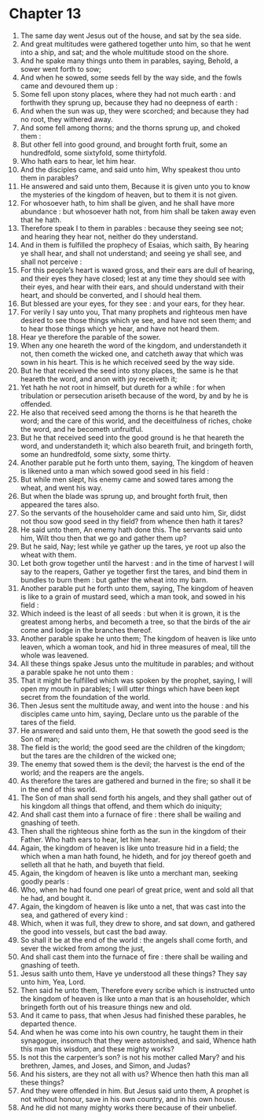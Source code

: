 # Chapter 13

1. The same day went Jesus out of the house, and sat by the sea side.
2. And great multitudes were gathered together unto him, so that he went into a ship, and sat; and the whole multitude stood on the shore.
3. And he spake many things unto them in parables, saying, Behold, a sower went forth to sow;
4. And when he sowed, some seeds fell by the way side, and the fowls came and devoured them up :
5. Some fell upon stony places, where they had not much earth : and forthwith they sprung up, because they had no deepness of earth :
6. And when the sun was up, they were scorched; and because they had no root, they withered away.
7. And some fell among thorns; and the thorns sprung up, and choked them :
8. But other fell into good ground, and brought forth fruit, some an hundredfold, some sixtyfold, some thirtyfold.
9. Who hath ears to hear, let him hear.
10. And the disciples came, and said unto him, Why speakest thou unto them in parables?
11. He answered and said unto them, Because it is given unto you to know the mysteries of the kingdom of heaven, but to them it is not given.
12. For whosoever hath, to him shall be given, and he shall have more abundance : but whosoever hath not, from him shall be taken away even that he hath.
13. Therefore speak I to them in parables : because they seeing see not; and hearing they hear not, neither do they understand.
14. And in them is fulfilled the prophecy of Esaias, which saith, By hearing ye shall hear, and shall not understand; and seeing ye shall see, and shall not perceive :
15. For this people’s heart is waxed gross, and their ears are dull of hearing, and their eyes they have closed; lest at any time they should see with their eyes, and hear with their ears, and should understand with their heart, and should be converted, and I should heal them.
16. But blessed are your eyes, for they see : and your ears, for they hear.
17. For verily I say unto you, That many prophets and righteous men have desired to see those things which ye see, and have not seen them; and to hear those things which ye hear, and have not heard them.
18. Hear ye therefore the parable of the sower.
19. When any one heareth the word of the kingdom, and understandeth it not, then cometh the wicked one, and catcheth away that which was sown in his heart. This is he which received seed by the way side.
20. But he that received the seed into stony places, the same is he that heareth the word, and anon with joy receiveth it;
21. Yet hath he not root in himself, but dureth for a while : for when tribulation or persecution ariseth because of the word, by and by he is offended.
22. He also that received seed among the thorns is he that heareth the word; and the care of this world, and the deceitfulness of riches, choke the word, and he becometh unfruitful.
23. But he that received seed into the good ground is he that heareth the word, and understandeth it; which also beareth fruit, and bringeth forth, some an hundredfold, some sixty, some thirty.
24. Another parable put he forth unto them, saying, The kingdom of heaven is likened unto a man which sowed good seed in his field :
25. But while men slept, his enemy came and sowed tares among the wheat, and went his way.
26. But when the blade was sprung up, and brought forth fruit, then appeared the tares also.
27. So the servants of the householder came and said unto him, Sir, didst not thou sow good seed in thy field? from whence then hath it tares?
28. He said unto them, An enemy hath done this. The servants said unto him, Wilt thou then that we go and gather them up?
29. But he said, Nay; lest while ye gather up the tares, ye root up also the wheat with them.
30. Let both grow together until the harvest : and in the time of harvest I will say to the reapers, Gather ye together first the tares, and bind them in bundles to burn them : but gather the wheat into my barn.
31. Another parable put he forth unto them, saying, The kingdom of heaven is like to a grain of mustard seed, which a man took, and sowed in his field :
32. Which indeed is the least of all seeds : but when it is grown, it is the greatest among herbs, and becometh a tree, so that the birds of the air come and lodge in the branches thereof.
33. Another parable spake he unto them; The kingdom of heaven is like unto leaven, which a woman took, and hid in three measures of meal, till the whole was leavened.
34. All these things spake Jesus unto the multitude in parables; and without a parable spake he not unto them :
35. That it might be fulfilled which was spoken by the prophet, saying, I will open my mouth in parables; I will utter things which have been kept secret from the foundation of the world.
36. Then Jesus sent the multitude away, and went into the house : and his disciples came unto him, saying, Declare unto us the parable of the tares of the field.
37. He answered and said unto them, He that soweth the good seed is the Son of man;
38. The field is the world; the good seed are the children of the kingdom; but the tares are the children of the wicked one;
39. The enemy that sowed them is the devil; the harvest is the end of the world; and the reapers are the angels.
40. As therefore the tares are gathered and burned in the fire; so shall it be in the end of this world.
41. The Son of man shall send forth his angels, and they shall gather out of his kingdom all things that offend, and them which do iniquity;
42. And shall cast them into a furnace of fire : there shall be wailing and gnashing of teeth.
43. Then shall the righteous shine forth as the sun in the kingdom of their Father. Who hath ears to hear, let him hear.
44. Again, the kingdom of heaven is like unto treasure hid in a field; the which when a man hath found, he hideth, and for joy thereof goeth and selleth all that he hath, and buyeth that field.
45. Again, the kingdom of heaven is like unto a merchant man, seeking goodly pearls :
46. Who, when he had found one pearl of great price, went and sold all that he had, and bought it.
47. Again, the kingdom of heaven is like unto a net, that was cast into the sea, and gathered of every kind :
48. Which, when it was full, they drew to shore, and sat down, and gathered the good into vessels, but cast the bad away.
49. So shall it be at the end of the world : the angels shall come forth, and sever the wicked from among the just,
50. And shall cast them into the furnace of fire : there shall be wailing and gnashing of teeth.
51. Jesus saith unto them, Have ye understood all these things? They say unto him, Yea, Lord.
52. Then said he unto them, Therefore every scribe which is instructed unto the kingdom of heaven is like unto a man that is an householder, which bringeth forth out of his treasure things new and old.
53. And it came to pass, that when Jesus had finished these parables, he departed thence.
54. And when he was come into his own country, he taught them in their synagogue, insomuch that they were astonished, and said, Whence hath this man this wisdom, and these mighty works?
55. Is not this the carpenter’s son? is not his mother called Mary? and his brethren, James, and Joses, and Simon, and Judas?
56. And his sisters, are they not all with us? Whence then hath this man all these things?
57. And they were offended in him. But Jesus said unto them, A prophet is not without honour, save in his own country, and in his own house.
58. And he did not many mighty works there because of their unbelief.

